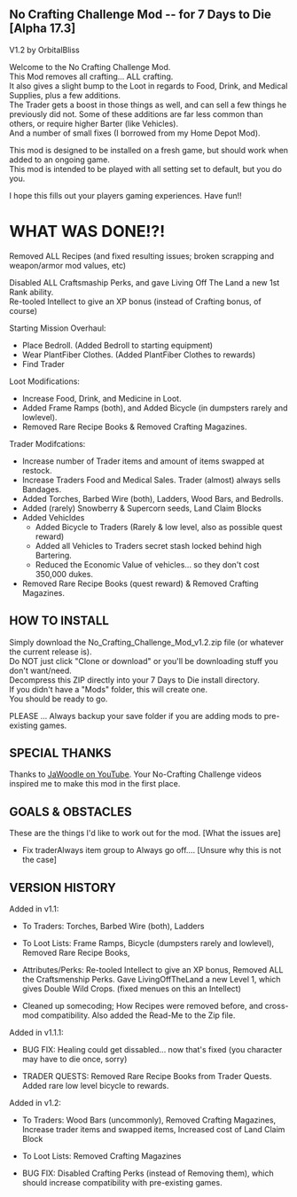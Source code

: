 No Crafting Challenge Mod -- for 7 Days to Die [Alpha 17.3]
------------------------------------------------
V1.2 by OrbitalBliss

Welcome to the No Crafting Challenge Mod.  
This Mod removes all crafting... ALL crafting.  
It also gives a slight bump to the Loot in regards to Food, Drink, and Medical Supplies, plus a few additions.  
The Trader gets a boost in those things as well, and can sell a few things he previously did not.
Some of these additions are far less common than others, or require higher Barter (like Vehicles).  
And a number of small fixes (I borrowed from my Home Depot Mod).  

This mod is designed to be installed on a fresh game, but should work when added to an ongoing game.  
This mod is intended to be played with all setting set to default, but you do you.

I hope this fills out your players gaming experiences.  Have fun!!


WHAT WAS DONE!?!
==================

Removed ALL Recipes (and fixed resulting issues; broken scrapping and weapon/armor mod values, etc)

Disabled ALL Craftsmaship Perks, and gave Living Off The Land a new 1st Rank ability.  
Re-tooled Intellect to give an XP bonus (instead of Crafting bonus, of course)

Starting Mission Overhaul:  
- Place Bedroll. (Added Bedroll to starting equipment)  
- Wear PlantFiber Clothes. (Added PlantFiber Clothes to rewards)  
- Find Trader

Loot Modifications:
- Increase Food, Drink, and Medicine in Loot.
- Added Frame Ramps (both), and Added Bicycle (in dumpsters rarely and lowlevel).
- Removed Rare Recipe Books & Removed Crafting Magazines.

Trader Modifcations:
- Increase number of Trader items and amount of items swapped at restock.
- Increase Traders Food and Medical Sales. Trader (almost) always sells Bandages. 
- Added Torches, Barbed Wire (both), Ladders, Wood Bars, and Bedrolls.
- Added (rarely) Snowberry & Supercorn seeds, Land Claim Blocks
- Added Vehicldes
	- Added Bicycle to Traders (Rarely & low level, also as possible quest reward)
	- Added all Vehicles to Traders secret stash locked behind high Bartering. 
	- Reduced the Economic Value of vehicles... so they don't cost 350,000 dukes.	
- Removed Rare Recipe Books (quest reward) & Removed Crafting Magazines.


HOW TO INSTALL
--------------------------
Simply download the No_Crafting_Challenge_Mod_v1.2.zip file (or whatever the current release is).  
Do NOT just click "Clone or download" or you'll be downloading stuff you don't want/need.  
Decompress this ZIP directly into your 7 Days to Die install directory.  
If you didn't have a "Mods" folder, this will create one.  
You should be ready to go.  

PLEASE ... Always backup your save folder if you are adding mods to pre-existing games.


SPECIAL THANKS
--------------------------
Thanks to [JaWoodle on YouTube](https://www.youtube.com/channel/UCJNeiS810mGG98ctG45M1WA).  Your No-Crafting Challenge videos inspired me to make this mod in the first place.

GOALS & OBSTACLES
--------------------------
These are the things I'd like to work out for the mod. [What the issues are]

- Fix traderAlways item group to Always go off.... [Unsure why this is not the case]

VERSION HISTORY
--------------------------
Added in v1.1:
- To Traders: Torches, Barbed Wire (both), Ladders

- To Loot Lists: Frame Ramps, Bicycle (dumpsters rarely and lowlevel), Removed Rare Recipe Books, 
	
- Attributes/Perks:  Re-tooled Intellect to give an XP bonus, Removed ALL the Craftsmenship Perks.
   Gave LivingOffTheLand a new Level 1, which gives Double Wild Crops. (fixed menues on this an Intellect)

- Cleaned up somecoding; How Recipes were removed before, and cross-mod compatibility.
   Also added the Read-Me to the Zip file.

Added in v1.1.1:
- BUG FIX: Healing could get dissabled... now that's fixed (you character may have to die once, sorry)

- TRADER QUESTS: Removed Rare Recipe Books from Trader Quests.  Added rare low level bicycle to rewards.

Added in v1.2:
- To Traders: Wood Bars (uncommonly), Removed Crafting Magazines, Increase trader items and swapped items, Increased cost of Land Claim Block

- To Loot Lists: Removed Crafting Magazines

- BUG FIX: Disabled Crafting Perks (instead of Removing them), which should increase compatibility with pre-existing games.
